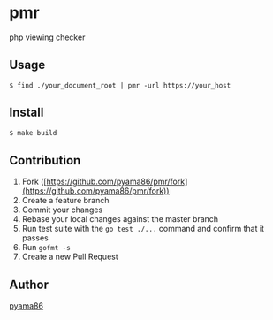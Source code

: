 # pmr
php viewing checker

## Usage

```
$ find ./your_document_root | pmr -url https://your_host
```

## Install

```bash
$ make build
```

## Contribution

1. Fork ([https://github.com/pyama86/pmr/fork](https://github.com/pyama86/pmr/fork))
1. Create a feature branch
1. Commit your changes
1. Rebase your local changes against the master branch
1. Run test suite with the `go test ./...` command and confirm that it passes
1. Run `gofmt -s`
1. Create a new Pull Request

## Author

[pyama86](https://github.com/pyama86)
